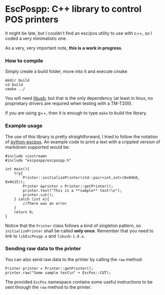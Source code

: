 # EscPospp: C++ library to control POS printers

It might be late, but I couldn't find an esc/pos utility to use with c++, so I coded a very minimalistic one.

As a very, very important note, **this is a work in progress**.

### How to compile

Simply create a build folder, move into it and execute cmake

    mkdir build
    cd build
    cmake ../

You will need [libusb](http://libusb.info/), but that is the only dependency (at least in linux, no proprietary drivers are required when testing with a TM-T20II).

If you are using g++, then it is enough to type `make` to build the library.

### Example usage

The use of this library is pretty straightforward, I tried to follow the notation of [python-escpos](https://github.com/python-escpos/python-escpos). An example code to print a text with a crippled version of markdown supported would be:

    #include <iostream>
    #include "escpospp/escpospp.h"

    int main(){
        try{
            Printer::initializePrinter(std::pair<int,int>(0x04b8, 0x0e15));
            Printer &printer = Printer::getPrinter();
            printer.text("This is a **sample** text!\n");
            printer.cut();
        } catch (int e){
            //There was an error
        }
        return 0;
    }

Notice that the `Printer` class follows a kind of singleton pattern, so `initializePrinter` shall be called **only once**. Remember that you need to link to `libEscPospp.a` and `libusb-1.0.a`.

### Sending raw data to the printer

You can also send raw data to the printer by calling the `raw` method:

    Printer printer = Printer::getPrinter();
    printer.raw("Some sample text\n" + EscPos::CUT);

The provided `EscPos` namespace contains some useful instructions to be sent through the `raw` method to the printer.
